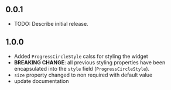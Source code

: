 ## 0.0.1

* TODO: Describe initial release.

## 1.0.0

* Added `ProgressCircleStyle` calss for styling the widget
* **BREAKING CHANGE**: all previous styling properties have been encapsulated into the `style` field (`ProgressCircleStyle`).
* `size` property changed to non required with default value
* update documentation
